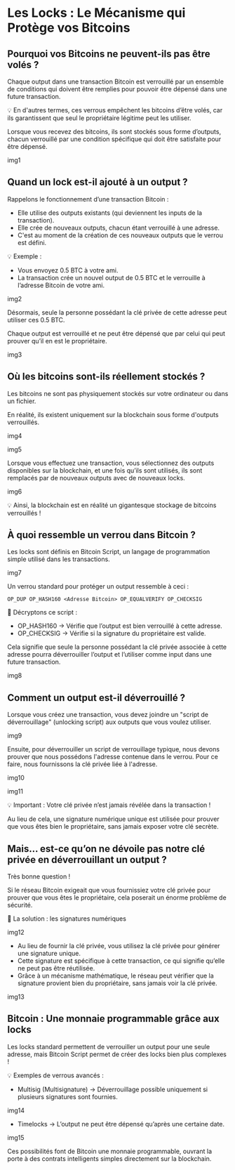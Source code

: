 # Les Locks : Le Mécanisme qui Protège vos Bitcoins

## Pourquoi vos Bitcoins ne peuvent-ils pas être volés ?

Chaque output dans une transaction Bitcoin est verrouillé par un ensemble de conditions qui doivent être remplies pour pouvoir être dépensé dans une future transaction.

💡 En d'autres termes, ces verrous empêchent les bitcoins d’être volés, car ils garantissent que seul le propriétaire légitime peut les utiliser.

Lorsque vous recevez des bitcoins, ils sont stockés sous forme d’outputs, chacun verrouillé par une condition spécifique qui doit être satisfaite pour être dépensé.

img1

## Quand un lock est-il ajouté à un output ?

Rappelons le fonctionnement d’une transaction Bitcoin :

- Elle utilise des outputs existants (qui deviennent les inputs de la transaction).
- Elle crée de nouveaux outputs, chacun étant verrouillé à une adresse.
- C'est au moment de la création de ces nouveaux outputs que le verrou est défini.

💡 Exemple :
- Vous envoyez 0.5 BTC à votre ami.
- La transaction crée un nouvel output de 0.5 BTC et le verrouille à l’adresse Bitcoin de votre ami.

img2

Désormais, seule la personne possédant la clé privée de cette adresse peut utiliser ces 0.5 BTC.

Chaque output est verrouillé et ne peut être dépensé que par celui qui peut prouver qu’il en est le propriétaire.

img3

## Où les bitcoins sont-ils réellement stockés ?

Les bitcoins ne sont pas physiquement stockés sur votre ordinateur ou dans un fichier.

En réalité, ils existent uniquement sur la blockchain sous forme d'outputs verrouillés.

img4

img5

Lorsque vous effectuez une transaction, vous sélectionnez des outputs disponibles sur la blockchain, et une fois qu’ils sont utilisés, ils sont remplacés par de nouveaux outputs avec de nouveaux locks.

img6

💡 Ainsi, la blockchain est en réalité un gigantesque stockage de bitcoins verrouillés !

## À quoi ressemble un verrou dans Bitcoin ?

Les locks sont définis en Bitcoin Script, un langage de programmation simple utilisé dans les transactions.

img7

Un verrou standard pour protéger un output ressemble à ceci :

```
OP_DUP OP_HASH160 <Adresse Bitcoin> OP_EQUALVERIFY OP_CHECKSIG
```

🔹 Décryptons ce script :
- OP_HASH160 <Adresse Bitcoin> → Vérifie que l’output est bien verrouillé à cette adresse.
- OP_CHECKSIG → Vérifie si la signature du propriétaire est valide.

Cela signifie que seule la personne possédant la clé privée associée à cette adresse pourra déverrouiller l’output et l’utiliser comme input dans une future transaction.

img8

## Comment un output est-il déverrouillé ?

Lorsque vous créez une transaction, vous devez joindre un "script de déverrouillage" (unlocking script) aux outputs que vous voulez utiliser.

img9

Ensuite, pour déverrouiller un script de verrouillage typique, nous devons prouver que nous possédons l'adresse contenue dans le verrou. Pour ce faire, nous fournissons la clé privée liée à l'adresse.

img10

img11

💡 Important : Votre clé privée n’est jamais révélée dans la transaction !

Au lieu de cela, une signature numérique unique est utilisée pour prouver que vous êtes bien le propriétaire, sans jamais exposer votre clé secrète.


## Mais... est-ce qu’on ne dévoile pas notre clé privée en déverrouillant un output ?

Très bonne question !

Si le réseau Bitcoin exigeait que vous fournissiez votre clé privée pour prouver que vous êtes le propriétaire, cela poserait un énorme problème de sécurité.

🔹 La solution : les signatures numériques

img12

- Au lieu de fournir la clé privée, vous utilisez la clé privée pour générer une signature unique.
- Cette signature est spécifique à cette transaction, ce qui signifie qu’elle ne peut pas être réutilisée.
- Grâce à un mécanisme mathématique, le réseau peut vérifier que la signature provient bien du propriétaire, sans jamais voir la clé privée.

img13

## Bitcoin : Une monnaie programmable grâce aux locks

Les locks standard permettent de verrouiller un output pour une seule adresse, mais Bitcoin Script permet de créer des locks bien plus complexes !

💡 Exemples de verrous avancés :

- Multisig (Multisignature) → Déverrouillage possible uniquement si plusieurs signatures sont fournies.

img14

- Timelocks → L’output ne peut être dépensé qu’après une certaine date.

img15

Ces possibilités font de Bitcoin une monnaie programmable, ouvrant la porte à des contrats intelligents simples directement sur la blockchain.